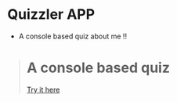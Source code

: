 # Quizzler APP
* A console based quiz about me !!

> # A console based quiz 
> [Try  it here ](https://replit.com/@sarrajva/quizzler?embed=1&output)
